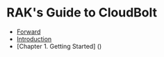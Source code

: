 # RAK's Guide to CloudBolt

* [Forward](https://github.com/CloudBoltSoftware/RAKsGuideToCloudBolt/blob/c5a71ec54c13fcab6ad181021818f00721812cba/forward.md)
* [Introduction](https://github.com/CloudBoltSoftware/RAKsGuideToCloudBolt/blob/c5a71ec54c13fcab6ad181021818f00721812cba/introduction.md)
* [Chapter 1. Getting Started] ()

